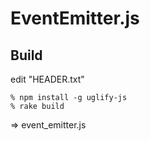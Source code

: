 EventEmitter.js
===============


Build
-----

edit "HEADER.txt"

    % npm install -g uglify-js
    % rake build

=> event_emitter.js
